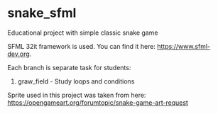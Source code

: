 # snake_sfml
Educational project with simple classic snake game

SFML 32it framework is used. You can find it here: https://www.sfml-dev.org.

Each branch is separate task for students:

1. graw_field - Study loops and conditions

Sprite used in this project was taken from here: https://opengameart.org/forumtopic/snake-game-art-request

